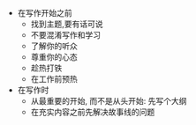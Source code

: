 - 在写作开始之前
  - 找到主题,要有话可说
  - 不要混淆写作和学习
  - 了解你的听众
  - 尊重你的心态
  - 趁热打铁
  - 在工作前预热
- 在写作时
  - 从最重要的开始, 而不是从头开始: 先写个大纲
  - 在充实内容之前先解决故事线的问题